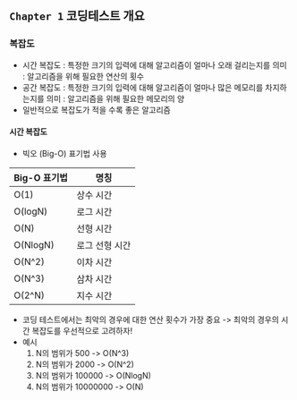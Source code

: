 ## `Chapter 1` 코딩테스트 개요

### 복잡도
 - 시간 복잡도 
   : 특정한 크기의 입력에 대해 알고리즘이 얼마나 오래 걸리는지를 의미   
   : 알고리즘을 위해 필요한 연산의 횟수
 - 공간 복잡도 
   : 특정한 크기의 입력에 대해 알고리즘이 얼마나 많은 메모리를 차지하는지를 의미
   : 알고리즘을 위해 필요한 메모리의 양
 - 일반적으로 복잡도가 적을 수록 좋은 알고리즘

#### 시간 복잡도
- 빅오 (Big-O) 표기법 사용

|Big-O 표기법|명칭|
|------|---|
|O(1)|상수 시간|
|O(logN)|로그 시간|
|O(N)|선형 시간|
|O(NlogN)|로그 선형 시간|
|O(N^2)|이차 시간|
|O(N^3)|삼차 시간|
|O(2^N)|지수 시간|

- 코딩 테스트에서는 최악의 경우에 대한 연산 횟수가 가장 중요
  -> 최악의 경우의 시간 복잡도를 우선적으로 고려하자!
- 예시
  1. N의 범위가 500 -> O(N^3)
  2. N의 범위가 2000 -> O(N^2)
  3. N의 범위가 100000 -> O(NlogN)
  4. N의 범위가 10000000 -> O(N)